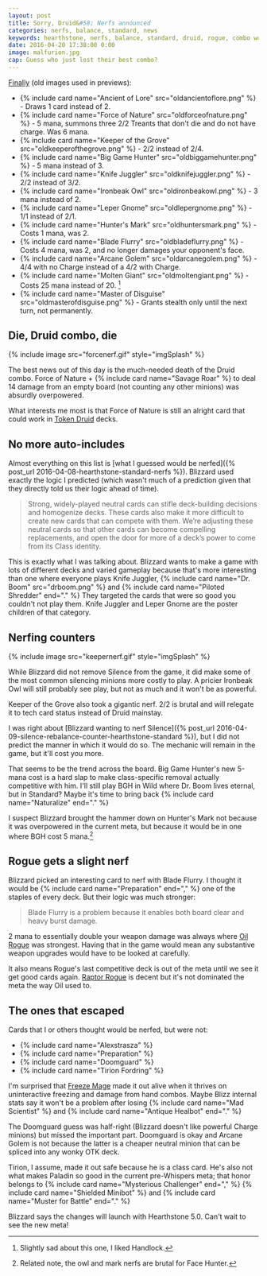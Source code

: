 ```yaml
---
layout: post
title: Sorry, Druid&#58; Nerfs announced
categories: nerfs, balance, standard, news
keywords: hearthstone, nerfs, balance, standard, druid, rogue, combo wombo
date: 2016-04-20 17:38:00 0:00
image: malfurion.jpg
cap: Guess who just lost their best combo? 
---
```


[Finally](http://us.battle.net/hearthstone/en/blog/20097355/) (old images used in previews): 

* {% include card name="Ancient of Lore" src="oldancientoflore.png" %} \- Draws 1 card instead of 2.
* {% include card name="Force of Nature" src="oldforceofnature.png" %} \- 5 mana, summons three 2/2 Treants that don't die and do not have charge. Was 6 mana. 
* {% include card name="Keeper of the Grove" src="oldkeeperofthegrove.png" %} \- 2/2 instead of 2/4.
* {% include card name="Big Game Hunter" src="oldbiggamehunter.png" %} \- 5 mana instead of 3.
* {% include card name="Knife Juggler" src="oldknifejuggler.png" %} \- 2/2 instead of 3/2.
* {% include card name="Ironbeak Owl" src="oldironbeakowl.png" %} \- 3 mana instead of 2. 
* {% include card name="Leper Gnome" src="oldlepergnome.png" %} \- 1/1 instead of 2/1.
* {% include card name="Hunter's Mark" src="oldhuntersmark.png" %} \- Costs 1 mana, was 2. 
* {% include card name="Blade Flurry" src="oldbladeflurry.png" %} \- Costs 4 mana, was 2, and no longer damages your opponent's face. 
* {% include card name="Arcane Golem" src="oldarcanegolem.png" %} \- 4/4 with no Charge instead of a 4/2 with Charge.
* {% include card name="Molten Giant" src="oldmoltengiant.png" %} \- Costs 25 mana instead of 20. [^2]
* {% include card name="Master of Disguise" src="oldmasterofdisguise.png" %} \- Grants stealth only until the next turn, not permanently. 

[^2]: Slightly sad about this one, I liked Handlock. 

## Die, Druid combo, die

{% include image src="forcenerf.gif" style="imgSplash" %}

The best news out of this day is the much-needed death of the Druid combo. Force of Nature + {% include card name="Savage Roar" %} to deal 14 damage from an empty board (not counting any other minions) was absurdly overpowered. 

What interests me most is that Force of Nature is still an alright card that could work in [Token Druid](http://www.hearthpwn.com/decks/308819-tgt-wings-legendary-token-druid) decks. 

## No more auto-includes

Almost everything on this list is [what I guessed would be nerfed]({% post_url 2016-04-08-hearthstone-standard-nerfs %}). Blizzard used exactly the logic I predicted (which wasn't much of a prediction given that they directly told us their logic ahead of time). 

> Strong, widely-played neutral cards can stifle deck-building decisions and homogenize decks. These cards also make it more difficult to create new cards that can compete with them. We’re adjusting these neutral cards so that other cards can become compelling replacements, and open the door for more of a deck’s power to come from its Class identity.

This is exactly what I was talking about. Blizzard wants to make a game with lots of different decks and varied gameplay because that's more interesting than one where everyone plays Knife Juggler, {% include card name="Dr. Boom" src="drboom.png" %} and {% include card name="Piloted Shredder" end="." %} They targeted the cards that were so good you couldn't not play them. Knife Juggler and Leper Gnome are the poster children of that category. 

## Nerfing counters

{% include image src="keepernerf.gif" style="imgSplash" %}

While Blizzard did not remove Silence from the game, it did make some of the most common silencing minions more costly to play. A pricier Ironbeak Owl will still probably see play, but not as much and it won't be as powerful. 

Keeper of the Grove also took a gigantic nerf. 2/2 is brutal and will relegate it to tech card status instead of Druid mainstay. 

I was right about [Blizzard wanting to nerf Silence]({% post_url 2016-04-09-silence-rebalance-counter-hearthstone-standard %}), but I did not predict the manner in which it would do so. The mechanic will remain in the game, but it'll cost you more. 

That seems to be the trend across the board. Big Game Hunter's new 5-mana cost is a hard slap to make class-specific removal actually competitive with him. I'll still play BGH in Wild where Dr. Boom lives eternal, but in Standard? Maybe it's time to bring back {% include card name="Naturalize" end="." %}

I suspect Blizzard brought the hammer down on Hunter's Mark not because it was overpowered in the current meta, but because it would be in one where BGH cost 5 mana.[^1]

[^1]: Related note, the owl and mark nerfs are brutal for Face Hunter. 

## Rogue gets a slight nerf

Blizzard picked an interesting card to nerf with Blade Flurry. I thought it would be {% include card name="Preparation" end="," %} one of the staples of every deck. But their logic was much stronger: 

> Blade Flurry is a problem because it enables both board clear and heavy burst damage. 

2 mana to essentially double your weapon damage was always where [Oil Rogue](http://www.icy-veins.com/hearthstone/oil-rogue-deck) was strongest. Having that in the game would mean any substantive weapon upgrades would have to be looked at carefully. 

It also means Rogue's last competitive deck is out of the meta until we see it get good cards again. [Raptor Rogue](http://www.hearthpwn.com/decks/376635-top-5-legend-raptor-rogue) is decent but it's not dominated the meta the way Oil used to. 

## The ones that escaped

Cards that I or others thought would be nerfed, but were not: 

* {% include card name="Alexstrasza" %}
* {% include card name="Preparation" %}
* {% include card name="Doomguard" %}
* {% include card name="Tirion Fordring" %}

I'm surprised that [Freeze Mage](http://www.icy-veins.com/hearthstone/legendary-mage-freeze-loe-deck) made it out alive when it thrives on uninteractive freezing and damage from hand combos. Maybe Blizz internal stats say it won't be a problem after losing {% include card name="Mad Scientist" %} and {% include card name="Antique Healbot" end="." %}

The Doomguard guess was half-right (Blizzard doesn't like powerful Charge minions) but missed the important part. Doomguard is okay and Arcane Golem is not because the latter is a cheaper neutral minion that can be spliced into any wonky OTK deck. 

Tirion, I assume, made it out safe because he is a class card. He's also not what makes Paladin so good in the current pre-Whispers meta; that honor belongs to {% include card name="Mysterious Challenger" end="," %} {% include card name="Shielded Minibot" %} and {% include card name="Muster for Battle" end="." %}

Blizzard says the changes will launch with Hearthstone 5.0. Can't wait to see the new meta! 